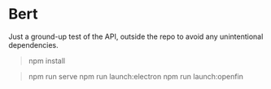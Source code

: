 # Bert

Just a ground-up test of the API, outside the repo to avoid any unintentional dependencies.

> npm install

> npm run serve
> npm run launch:electron
> npm run launch:openfin
